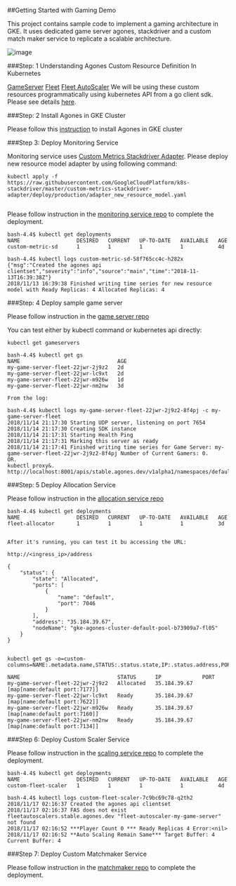 ##Getting Started with Gaming Demo

This project contains sample code to implement a gaming architecture in GKE. It uses dedicated game server agones, stackdriver and a custom match maker service to replicate a scalable architecture.  

![image](https://screenshot.googleplex.com/NGeTRp3cKkt.png)

###Step: 1 Understanding Agones Custom Resource Definition In Kubernetes

[GameServer](https://github.com/GoogleCloudPlatform/agones/blob/master/docs/gameserver_spec.md)
[Fleet](https://github.com/GoogleCloudPlatform/agones/blob/master/docs/fleet_spec.md)
[Fleet AutoScaler](https://github.com/GoogleCloudPlatform/agones/blob/master/docs/fleetautoscaler_spec.md)
We will be using these custom resources programmatically using kubernetes API from a go client sdk. Please see details [here](https://github.com/GoogleCloudPlatform/agones/blob/master/docs/access_api.md).


###Step: 2 Install Agones in GKE Cluster

Please follow this [instruction](https://github.com/GoogleCloudPlatform/agones/blob/master/install/README.md) to install Agones in GKE cluster


###Step 3: Deploy Monitoring Service

Monitoring service uses [Custom Metrics Stackdriver Adapter](https://github.com/GoogleCloudPlatform/k8s-stackdriver/tree/master/custom-metrics-stackdriver-adapter). Please deploy new resource model adapter  by using following command:

```
kubectl apply -f https://raw.githubusercontent.com/GoogleCloudPlatform/k8s-stackdriver/master/custom-metrics-stackdriver-adapter/deploy/production/adapter_new_resource_model.yaml


```
Please follow instruction in the [monitoring service repo](./monitoring-service/README.md) to complete the deployment.  

```
bash-4.4$ kubectl get deployments
NAME                  DESIRED   CURRENT   UP-TO-DATE   AVAILABLE   AGE
custom-metric-sd      1         1         1            1           4d

bash-4.4$ kubectl logs custom-metric-sd-58f765cc4c-h282x 
{"msg":"Created the agones api clientset","severity":"info","source":"main","time":"2018-11-13T16:39:38Z"}
2018/11/13 16:39:38 Finished writing time series for new resource model with Ready Replicas: 4 Allocated Replicas: 4

```


###Step: 4 Deploy sample game server 

Please follow instruction in the [game server repo](./gameserver/README.md)

You can test either by kubectl command or kubernetes api directly:

```
kubectl get gameservers

bash-4.4$ kubectl get gs
NAME                               AGE
my-game-server-fleet-22jwr-2j9z2   2d
my-game-server-fleet-22jwr-lc9xt   2d
my-game-server-fleet-22jwr-m926w   1d
my-game-server-fleet-22jwr-nm2nw   3d

From the log: 

bash-4.4$ kubectl logs my-game-server-fleet-22jwr-2j9z2-8f4pj -c my-game-server-fleet
2018/11/14 21:17:30 Starting UDP server, listening on port 7654
2018/11/14 21:17:30 Creating SDK instance
2018/11/14 21:17:31 Starting Health Ping
2018/11/14 21:17:31 Marking this server as ready
2018/11/14 21:17:41 Finished writing time series for Game Server: my-game-server-fleet-22jwr-2j9z2-8f4pj Number of Current Gamers: 0. 
OR. 
kubectl proxy&. 
http://localhost:8001/apis/stable.agones.dev/v1alpha1/namespaces/default/gameservers/. 

```

###Step: 5 Deploy Allocation Service 

Please follow instruction in the [allocation service repo](./allocation-service/README.md)


```
bash-4.4$ kubectl get deployments
NAME                  DESIRED   CURRENT   UP-TO-DATE   AVAILABLE   AGE
fleet-allocator       1         1         1            1           3d


After it's running, you can test it bu accessing the URL:

http://<ingress_ip>/address

{
    "status": {
        "state": "Allocated",
        "ports": [
            {
                "name": "default",
                "port": 7046
            }
        ],
        "address": "35.184.39.67",
        "nodeName": "gke-agones-cluster-default-pool-b73909a7-fl05"
    }
}


kubectl get gs -o=custom-columns=NAME:.metadata.name,STATUS:.status.state,IP:.status.address,PORT:.status.ports

NAME                               STATUS      IP             PORT
my-game-server-fleet-22jwr-2j9z2   Allocated   35.184.39.67   [map[name:default port:7177]]
my-game-server-fleet-22jwr-lc9xt   Ready       35.184.39.67   [map[name:default port:7622]]
my-game-server-fleet-22jwr-m926w   Ready       35.184.39.67   [map[name:default port:7160]]
my-game-server-fleet-22jwr-nm2nw   Ready       35.184.39.67   [map[name:default port:7134]]

```


###Step 6: Deploy Custom Scaler Service

Please follow instruction in the [scaling service repo](./scaling-service/README.md) to complete the deployment.  

```
bash-4.4$ kubectl get deployments
NAME                  DESIRED   CURRENT   UP-TO-DATE   AVAILABLE   AGE
custom-fleet-scaler   1         1         1            1           4d

bash-4.4$ kubectl logs custom-fleet-scaler-7c9bc69c78-q2th2 
2018/11/17 02:16:37 Created the agones api clientset
2018/11/17 02:16:37 FAS does not exist fleetautoscalers.stable.agones.dev "fleet-autoscaler-my-game-server" not found
2018/11/17 02:16:52 ***Player Count 0 *** Ready Replicas 4 Error:<nil>
2018/11/17 02:16:52 **Auto Scaling Remain Same*** Target Buffer: 4 Current Buffer: 4
```

###Step 7: Deploy Custom Matchmaker Service

Please follow instruction in the [matchmaker repo](./scaling-service/README.md) to complete the deployment.  

